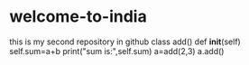 # welcome-to-india
this is my second repository in github
class add()
  def __init__(self)
   self.sum=a+b
   print("sum is:",self.sum)
a=add(2,3)
a.add()
